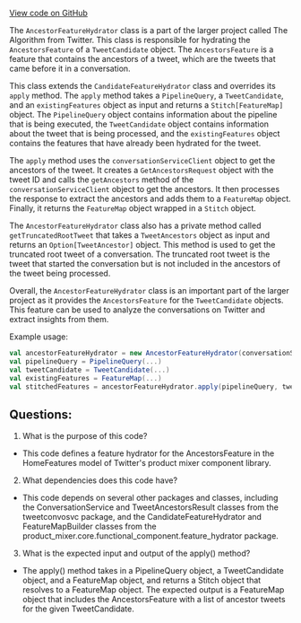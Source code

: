 [View code on GitHub](https://github.com/misbahsy/the-algorithm/home-mixer/server/src/main/scala/com/twitter/home_mixer/functional_component/feature_hydrator/AncestorFeatureHydrator.scala)

The `AncestorFeatureHydrator` class is a part of the larger project called The Algorithm from Twitter. This class is responsible for hydrating the `AncestorsFeature` of a `TweetCandidate` object. The `AncestorsFeature` is a feature that contains the ancestors of a tweet, which are the tweets that came before it in a conversation. 

This class extends the `CandidateFeatureHydrator` class and overrides its `apply` method. The `apply` method takes a `PipelineQuery`, a `TweetCandidate`, and an `existingFeatures` object as input and returns a `Stitch[FeatureMap]` object. The `PipelineQuery` object contains information about the pipeline that is being executed, the `TweetCandidate` object contains information about the tweet that is being processed, and the `existingFeatures` object contains the features that have already been hydrated for the tweet.

The `apply` method uses the `conversationServiceClient` object to get the ancestors of the tweet. It creates a `GetAncestorsRequest` object with the tweet ID and calls the `getAncestors` method of the `conversationServiceClient` object to get the ancestors. It then processes the response to extract the ancestors and adds them to a `FeatureMap` object. Finally, it returns the `FeatureMap` object wrapped in a `Stitch` object.

The `AncestorFeatureHydrator` class also has a private method called `getTruncatedRootTweet` that takes a `TweetAncestors` object as input and returns an `Option[TweetAncestor]` object. This method is used to get the truncated root tweet of a conversation. The truncated root tweet is the tweet that started the conversation but is not included in the ancestors of the tweet being processed. 

Overall, the `AncestorFeatureHydrator` class is an important part of the larger project as it provides the `AncestorsFeature` for the `TweetCandidate` objects. This feature can be used to analyze the conversations on Twitter and extract insights from them. 

Example usage:

```scala
val ancestorFeatureHydrator = new AncestorFeatureHydrator(conversationServiceClient)
val pipelineQuery = PipelineQuery(...)
val tweetCandidate = TweetCandidate(...)
val existingFeatures = FeatureMap(...)
val stitchedFeatures = ancestorFeatureHydrator.apply(pipelineQuery, tweetCandidate, existingFeatures)
```
## Questions: 
 1. What is the purpose of this code?
- This code defines a feature hydrator for the AncestorsFeature in the HomeFeatures model of Twitter's product mixer component library.

2. What dependencies does this code have?
- This code depends on several other packages and classes, including the ConversationService and TweetAncestorsResult classes from the tweetconvosvc package, and the CandidateFeatureHydrator and FeatureMapBuilder classes from the product_mixer.core.functional_component.feature_hydrator package.

3. What is the expected input and output of the apply() method?
- The apply() method takes in a PipelineQuery object, a TweetCandidate object, and a FeatureMap object, and returns a Stitch object that resolves to a FeatureMap object. The expected output is a FeatureMap object that includes the AncestorsFeature with a list of ancestor tweets for the given TweetCandidate.